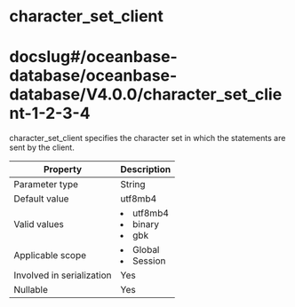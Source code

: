 character_set_client
=========================================
# docslug#/oceanbase-database/oceanbase-database/V4.0.0/character_set_client-1-2-3-4
character_set_client specifies the character set in which the statements are sent by the client.


| **Property**              | **Description** |
|---------------------------|-----------------------------------------------------------------------------------------------------------------------------------------------------|
| Parameter type            | String |
| Default value             | utf8mb4 |
| Valid values              | <li> utf8mb4   <li> binary   <li> gbk |
| Applicable scope          | <li> Global   <li> Session |
| Involved in serialization | Yes |
| Nullable                  | Yes |



